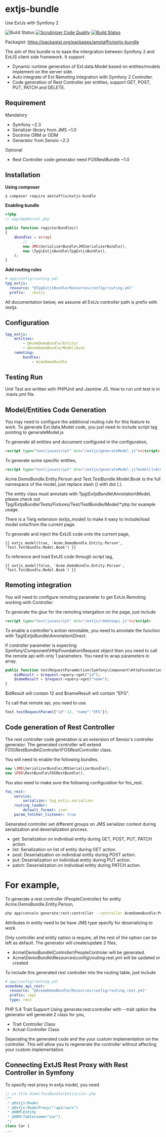 extjs-bundle
============

Use ExtJs with Symfony 2

![Build Status](https://travis-ci.org/AmsTaFFix/extjs-bundle.svg?branch=master)
[![Scrutinizer Code Quality](https://scrutinizer-ci.com/g/AmsTaFFix/extjs-bundle/badges/quality-score.png?b=master)](https://scrutinizer-ci.com/g/AmsTaFFix/extjs-bundle/?branch=master)
[![Build Status](https://scrutinizer-ci.com/g/AmsTaFFix/extjs-bundle/badges/build.png?b=master)](https://scrutinizer-ci.com/g/AmsTaFFix/extjs-bundle/build-status/master)

Packagist: https://packagist.org/packages/amstaffix/extjs-bundle

The aim of this bundle is to ease the intergration between Symfony 2 and ExtJS client side framework. It support
 - Dynamic runtime generation of Ext.data.Model based on entities/models implement on the server side.
 - Auto integrate of Ext Remoting integration with Symfony 2 Controller.
 - Code generation of Rest Controller per entities, support GET, POST, PUT, PATCH and DELETE.

Requirement
-----------
Mandatory
 - Symfony ~2.3
 - Serializer library from JMS ~1.0
 - Doctrine ORM or ODM
 - Generator from Sensio ~2.3

Optional
 - Rest Controller code generator need FOSRestBundle ~1.0

Installation
------------
**Using composer**
``` bash
$ composer require amstaffix/extjs-bundle
```

**Enabling bundle**
``` php
<?php
// app/AppKernel.php

public function registerBundles()
{
    $bundles = array(
        // ...
        new JMS\SerializerBundle\JMSSerializerBundle(),
        new \Tpg\ExtjsBundle\TpgExtjsBundle(),
    );
}
```

**Add routing rules**
``` yml
# app/config/routing.yml
tpg_extjs:
  resource: "@TpgExtjsBundle/Resources/config/routing.yml"
  prefix:   /extjs
```

All documentation below, we assume all ExtJs controller path is prefix with /extjs.

Configuration
-------------
``` yaml
tpg_extjs:
    entities:
        - @AcmeDemoBundle/Entity/
        - @AcmeDemoBundle/Model/Auto
    remoting:
        bundles:
            - AcmeDemoBundle
```

Testing Run
-----------
Unit Test are written with PHPUnit and Jasmine JS. How to run unit test is in .travis.yml file.

Model/Entities Code Generation
------------------------------
You may need to configure the additional routing rule for this feature to work. To generate Ext.data.Model code, you just
need to include script tag pointing to generateModel.js

To generate all entities and document configured in the configuration,
``` html
<script type="text/javascript" src="/extjs/generateModel.js"></script>
```

To generate some specific entities,
``` html
<script type="text/javascript" src="/extjs/generateModel.js?model[]=Acme.DemoBundle.Entity.Person&model[]=Test.TestBundle.Model.Book"></script>
```
Acme.DemoBundle.Entity.Person and Test.TestBundle.Model.Book is the full namespace of the model, just replace slash (\)
with dot (.).

The entity class must annotate with Tpg\ExtjsBundle\Annotation\Model, please check out
Tpg/ExtjsBundle/Tests/Fixtures/Test/TestBundle/Model/*.php for example usage.

There is a Twig extension (extjs_model) to make it easy to include/load model onto/from the current page.

To generate and inject the ExtJS code onto the current page,
``` twig
{{ extjs_model(true, 'Acme.DemoBundle.Entity.Person', 'Test.TestBundle.Model.Book') }}
```

To reference and load ExtJS code through script tag,
``` twig
{{ extjs_model(false, 'Acme.DemoBundle.Entity.Person', 'Test.TestBundle.Model.Book') }}
```

Remoting integration
--------------------
You will need to configure remoting parameter to get ExtJs Remoting working with Controller.

To generate the glue for the remoting intergation on the page, just include
``` html
<script type="text/javascript" src="/extjs/remoteapi.js"></script>
```

To enable a controller's action remotable, you need to annotate the function with Tpg\ExtjsBundle\Annotation\Direct.

If controller parameter is expecting Symfony\Component\HttpFoundation\Request object then you need to call the remote
api with only 1 parameters. You need to wrap parameters in array.

``` php
public function testRequestParamAction(Symfony\Component\HttpFoundation\Request $request) {
    $idResult = $request->query->get("id");
    $nameResult = $request->query->get("name");
}
```

$idResult will contain 12 and $nameResult will contain "EFG".

To call that remote api, you need to use.
``` javascript
Test.testRequestParam({"id":12, "name":"EFG"});
```

Code generation of Rest Controller
----------------------------------
The rest controller code generation is an extension of Sensio's controller generator. The generated controller will extend
FOS\RestBundle\Controller\FOSRestController class.

You will need to enable the following bundles.
``` php
new \JMS\SerializerBundle\JMSSerializerBundle(),
new \FOS\RestBundle\FOSRestBundle(),
```

You also need to make sure the following configuration for fos_rest.
``` yaml
fos_rest:
    service:
        serializer: tpg_extjs.serializer
    routing_loader:
        default_format: json
    param_fetcher_listener: true
```

Generated controller set different groups on JMS serializer context during serialization and deserialization process.
  - get: Serialization on individual entity during GET, POST, PUT, PATCH action.
  - list: Serialization on list of entity during GET action.
  - post: Deserialization on individual entity during POST action.
  - put: Deserialization on individual entity during PUT action.
  - patch: Deserialization on individual entity during PATCH action.

# For example,
To generate a rest controller (PeopleController) for entity Acme.DemoBundle.Entity.Person,
``` bash
php app/console generate:rest:controller --controller AcmeDemoBundle:People --entity AcmeDemoBundle:Person
```

Attributes in entity need to be have JMS type specify for deserializing to work.

Only controller and entity option is require, all the rest of the option can be left as default. The generator will
create/update 2 files,
  - Acme\DemoBundle\Controller\PeopleControler will be generated.
  - Acme\DemoBundle\Resources\config\routing.rest.yml will be updated or created

To include this generated rest controller into the routing table, just include
``` yml
# app/config/routing.yml
acmedemo_api_rest:
  resource: "@AcemeDemoBundle/Resources/config/routing.rest.yml"
  prefix: /api
  type: rest
```

PHP 5.4 Trait Support
Using generate:rest:controller with --trait option the generator will generate 2 class for you,
 - Trait Controller Class
 - Actual Controller Class

Seperating the generated code and the your custom implementation on the controller. This will allow you to regenerate
the controller without affecting your custom implementation.

Connecting ExtJS Rest Proxy with Rest Controller in Symfony
-----------------------------------------------------------
To specify rest proxy in extjs model, you need
``` php
// in file Acme\TestBundle\Entity\Car.php
/**
 * @Extjs\Model
 * @Extjs\ModelProxy("/api/cars")
 * @ORM\Entity
 * @ORM\Table(name="car")
 */
class Car {
...
```
